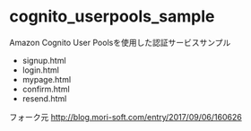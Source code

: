 # cognito_userpools_sample

Amazon Cognito User Poolsを使用した認証サービスサンプル

- signup.html
- login.html
- mypage.html
- confirm.html
- resend.html

フォーク元
http://blog.mori-soft.com/entry/2017/09/06/160626

